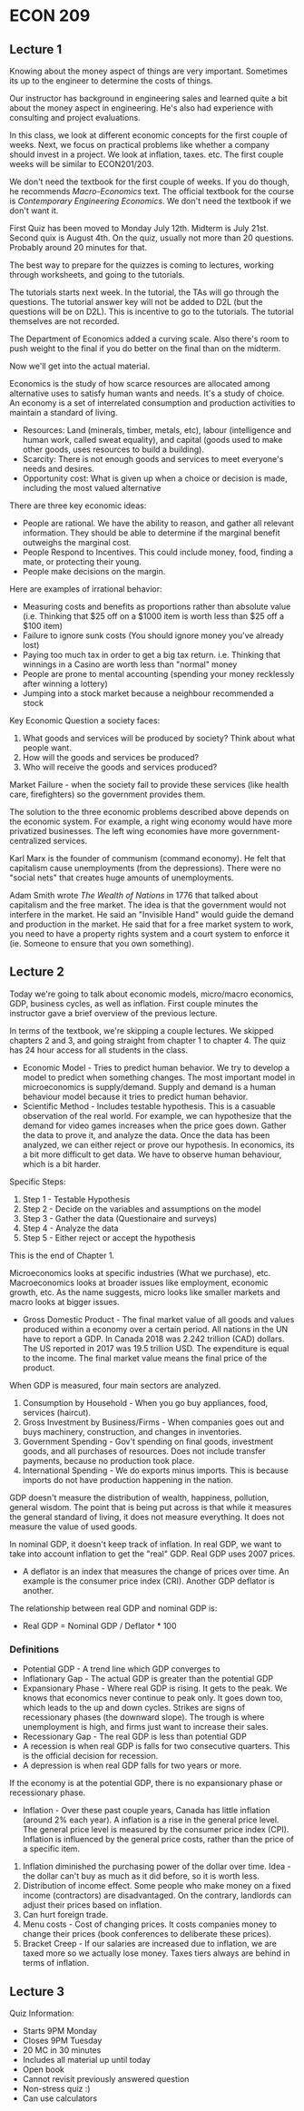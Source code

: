 # ECON 209

## Lecture 1

Knowing about the money aspect of things are very important. Sometimes its up to the engineer to determine the costs of things.

Our instructor has background in engineering sales and learned quite a bit about the money aspect in engineering. He's also had experience with consulting and project evaluations.

In this class, we look at different economic concepts for the first couple of weeks. Next, we focus on practical problems like whether a company should invest in a project. We look at inflation, taxes. etc. The first couple weeks will be similar to ECON201/203.

We don't need the textbook for the first couple of weeks. If you do though, he recommends _Macro-Economics_ text. The official textbook for the course is _Contemporary Engineering Economics_. We don't need the textbook if we don't want it.

First Quiz has been moved to Monday July 12th. Midterm is July 21st. Second quix is August 4th. On the quiz, usually not more than 20 questions. Probably around 20 minutes for that.

The best way to prepare for the quizzes is coming to lectures, working through worksheets, and going to the tutorials.

The tutorials starts next week. In the tutorial, the TAs will go through the questions. The tutorial answer key will not be added to D2L (but the questions will be on D2L). This is incentive to go to the tutorials. The tutorial themselves are not recorded.

The Department of Economics added a curving scale. Also there's room to push weight to the final if you do better on the final than on the midterm.

Now we'll get into the actual material.

Economics is the study of how scarce resources are allocated among alternative uses to satisfy human wants and needs. It's a study of choice. An economy is a set of interrelated consumption and production activities to maintain a standard of living.

- Resources: Land (minerals, timber, metals, etc), labour (intelligence and human work, called sweat equality), and capital (goods used to make other goods, uses resources to build a building).
- Scarcity: There is not enough goods and services to meet everyone's needs and desires.
- Opportunity cost: What is given up when a choice or decision is made, including the most valued alternative

There are three key economic ideas:

- People are rational. We have the ability to reason, and gather all relevant information. They should be able to determine if the marginal benefit outweighs the marginal cost.
- People Respond to Incentives. This could include money, food, finding a mate, or protecting their young.
- People make decisions on the margin.

Here are examples of irrational behavior:

- Measuring costs and benefits as proportions rather than absolute value (i.e. Thinking that $25 off on a $1000 item is worth less than $25 off a $100 item)
- Failure to ignore sunk costs (You should ignore money you've already lost)
- Paying too much tax in order to get a big tax return. i.e. Thinking that winnings in a Casino are worth less than "normal" money
- People are prone to mental accounting (spending your money recklessly after winning a lottery)
- Jumping into a stock market because a neighbour recommended a stock

Key Economic Question a society faces:

1. What goods and services will be produced by society? Think about what people want.
2. How will the goods and services be produced?
3. Who will receive the goods and services produced?

Market Failure - when the society fail to provide these services (like health care, firefighters) so the government provides them.

The solution to the three economic problems described above depends on the economic system. For example, a right wing economy would have more privatized businesses. The left wing economies have more government-centralized services.

Karl Marx is the founder of communism (command economy). He felt that capitalism cause unemployments (from the depressions). There were no "social nets" that creates huge amounts of unemployments.

Adam Smith wrote _The Wealth of Nations_ in 1776 that talked about capitalism and the free market. The idea is that the government would not interfere in the market. He said an "Invisible Hand" would guide the demand and production in the market. He said that for a free market system to work, you need to have a property rights system and a court system to enforce it (ie. Someone to ensure that you own something).

## Lecture 2

Today we're going to talk about economic models, micro/macro economics, GDP, business cycles, as well as inflation. First couple minutes the instructor gave a brief overview of the previous lecture.

In terms of the textbook, we're skipping a couple lectures. We skipped chapters 2 and 3, and going straight from chapter 1 to chapter 4. The quiz has 24 hour access for all students in the class.

- Economic Model - Tries to predict human behavior. We try to develop a model to predict when something changes. The most important model in microeconomics is supply/demand. Supply and demand is a human behaviour model because it tries to predict human behavior.
- Scientific Method - Includes testable hypothesis. This is a casuable observation of the real world. For example, we can hypothesize that the demand for video games increases when the price goes down. Gather the data to prove it, and analyze the data. Once the data has been analyzed, we can either reject or prove our hypothesis. In economics, its a bit more difficult to get data. We have to observe human behaviour, which is a bit harder.

Specific Steps:

1. Step 1 - Testable Hypothesis
2. Step 2 - Decide on the variables and assumptions on the model
3. Step 3 - Gather the data (Questionaire and surveys)
4. Step 4 - Analyze the data
5. Step 5 - Either reject or accept the hypothesis

This is the end of Chapter 1.

Microeconomics looks at specific industries (What we purchase), etc. Macroeconomics looks at broader issues like employment, economic growth, etc. As the name suggests, micro looks like smaller markets and macro looks at bigger issues.

- Gross Domestic Product - The final market value of all goods and values produced within a economy over a certain period. All nations in the UN have to report a GDP. In Canada 2018 was 2.242 trillion (CAD) dollars. The US reported in 2017 was 19.5 trillion USD. The expenditure is equal to the income. The final market value means the final price of the product.

When GDP is measured, four main sectors are analyzed.

1. Consumption by Household - When you go buy appliances, food, services (haircut).
2. Gross Investment by Business/Firms - When companies goes out and buys machinery, construction, and changes in inventories.
3. Government Spending - Gov't spending on final goods, investment goods, and all purchases of resources. Does not include transfer payments, because no production took place.
4. International Spending - We do exports minus imports. This is because imports do not have production happening in the nation.

GDP doesn't measure the distribution of wealth, happiness, pollution, general wisdom. The point that is being put across is that while it measures the general standard of living, it does not measure everything. It does not measure the value of used goods.

In nominal GDP, it doesn't keep track of inflation. In real GDP, we want to take into account inflation to get the "real" GDP. Real GDP uses 2007 prices.

- A deflator is an index that measures the change of prices over time. An example is the consumer price index (CRI). Another GDP deflator is another.

The relationship between real GDP and nominal GDP is:
- Real GDP = Nominal GDP / Deflator \* 100

### Definitions
- Potential GDP - A trend line which GDP converges to
- Inflationary Gap - The actual GDP is greater than the potential GDP
- Expansionary Phase - Where real GDP is rising. It gets to the peak. We knows that economics never continue to peak only. It goes down too, which leads to the up and down cycles. Strikes are signs of recessionary phases (the downward slope). The trough is where unemployment is high, and firms just want to increase their sales.
- Recessionary Gap - The real GDP is less than potential GDP
- A recession is when real GDP is falls for two consecutive quarters. This is the official decision for recession.
- A depression is when real GDP falls for two years or more.

If the economy is at the potential GDP, there is no expansionary phase or recessionary phase.

- Inflation - Over these past couple years, Canada has little inflation (around 2% each year). A inflation is a rise in the general price level. The general price level is measured by the consumer price index (CPI). Inflation is influenced by the general price costs, rather than the price of a specific item.
1. Inflation diminished the purchasing power of the dollar over time. Idea - the dollar can't buy as much as it did before, so it is worth less.
2. Distribution of income effect. Some people who make money on a fixed income (contractors) are disadvantaged. On the contrary, landlords can adjust their prices based on inflation.
3. Can hurt foreign trade.
4. Menu costs - Cost of changing prices. It costs companies money to change their prices (book conferences to deliberate these prices).
5. Bracket Creep - If our salaries are increased due to inflation, we are taxed more so we actually lose money. Taxes tiers always are behind in terms of inflation.

## Lecture 3

Quiz Information:
- Starts 9PM Monday
- Closes 9PM Tuesday
- 20 MC in 30 minutes
- Includes all material up until today
- Open book
- Cannot revisit previously answered question
- Non-stress quiz :) 
- Can use calculators

